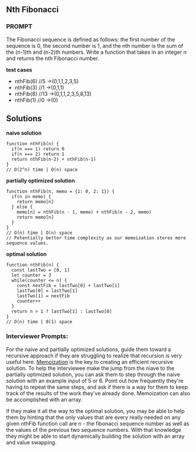 ## **Nth Fibonacci**


### **PROMPT**
The Fibonacci sequence is defined as follows: the first number of the sequence is 0, the second number is 1, and the nth number 
is the sum of the (n-1)th and (n-2)th numbers. Write a function that takes in an integer n and returns the nth Fibonacci number.


**test cases**

* nthFib(6) //5 ->(0,1,1,2,3,5)
* nthFib(3) //1 ->(0,1,1)
* nthFib(8) //13 ->(0,1,1,2,3,5,8,13)
* nthFib(1) //0 ->(0)


## **Solutions**

**naive solution**
```
function nthFib(n) {
  if(n === 1) return 0
  if(n === 2) return 1
  return nthFib(n-2) + nthFib(n-1)
}
// O(2^n) time | O(n) space
```

**partially optimized solution**
```
function nthFib(n, memo = {1: 0, 2: 1}) {
  if(n in memo) {
    return memo[n]
  } else {
    memo[n] = nthFib(n - 1, memo) + nthFib(n - 2, memo)
    return memo[n]
  }
}
// O(n) time | O(n) space
// Potentially better time complexity as our memoization stores more sequence values.
```

**optimal solution**
```
function nthFib(n) {
  const lastTwo = [0, 1]
  let counter = 3
  while(counter <= n) {
    const nextFib = lastTwo[0] + lastTwo[1]
    lastTwo[0] = lastTwo[1]
    lastTwo[1] = nextFib
    counter++
  }
  return n > 1 ? lastTwo[1] : lastTwo[0]
}
// O(n) time | 0(1) space
```


### **Interviewer Prompts:**
For the naive and partially optimized solutions, guide them toward a recursive approach if they are struggling to realize that recursion is very useful here. [Memoization](https://en.wikipedia.org/wiki/Memoization) is the key to creating an efficient recursive solution. To help the interviewee make the jump from the niave to the partially optimized solution, you can ask them to step through the naive solution with an example input of 5 or 6. Point out how frequently they're having to repeat the same steps, and ask if there is a way for them to keep track of the results of the work they've already done. Memoization can also be accomplished with an array.

If they make it all the way to the optimal solution, you may be able to help them by hinting that the only values that are every really needed on any given nthFib function call are n - the fibonacci sequence number as well as the values of the previous two sequence numbers. With that knowledge they might be able to start dynamically building  the solution with an array and value swapping.
